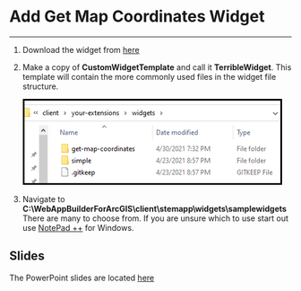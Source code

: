 # Add Get Map Coordinates Widget
___

1)	Download the widget from [here][download]

2)	Make a copy of **CustomWidgetTemplate** and call it **TerribleWidget**.  This template will contain the more commonly used files in the widget file structure.

    ![](img/ex1/widg1_pc1.png)

3)	Navigate to **C:\WebAppBuilderForArcGIS\client\stemapp\widgets\samplewidgets**  There are many to choose from.  If you are unsure which to use start out use [NotePad ++](https://notepad-plus-plus.org/) for Windows.

## Slides ##
The PowerPoint slides are located [here][download]

[download]: https://github.com/paulhedlund/experiencebuilderGISLIS/blob/main/Exercises/docs/get-map-coordinates.zip
